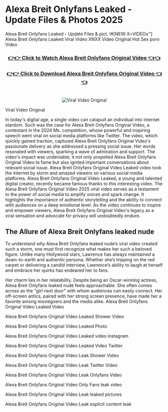 # Alexa Breit Onlyfans Leaked - Update Files & Photos 2025

Alexa Breit Onlyfans Leaked - Update Files & pict. !#[NEW-X~VIDEOs™] Alexa Breit Onlyfans Leaked Viral Video XNXX Video Original Hot Sex porn Video
<br>
<div align="center">
<h3><a href="https://links2leaks.com?utm_source=alexabreit&utm_medium=gitlong" rel="nofollow">👉👉 Click to Watch Alexa Breit Onlyfans Original Video 👈👈</a></h3>
<h3><a href="https://links2leaks.com?utm_source=alexabreit&utm_medium=gitlong" rel="nofollow">👉👉 Click to Download Alexa Breit Onlyfans Original Video 👈👈</a></h3>
<br>
<a href="https://links2leaks.com?utm_source=alexabreit&utm_medium=gitlong" rel="nofollow"><img src="https://i.ibb.co/Gkj2r4b/banner.png" alt="Viral Video Original" style="max-width: 100%; display: inline-block;" data-target="animated-image.originalImage"></a>
</div>

Viral Video Original

In today's digital age, a single video can catapult an individual into internet stardom. Such was the case for Alexa Breit Onlyfans Original Video, a contestant in the 2024 Ms. competition, whose powerful and inspiring speech went viral on social media platforms like Twitter.
The video, which quickly gained traction, captured Alexa Breit Onlyfans Original Video's passionate delivery as she addressed a pressing social issue. Her words resonated with viewers, sparking a wave of admiration and support. The video's impact was undeniable; it not only propelled Alexa Breit Onlyfans Original Video to fame but also ignited important conversations about relevant social issue.
Alexa Breit Onlyfans Original Video Leaked video took the internet by storm and amazed viewers on various social media platforms. Alexa Breit Onlyfans Original Video Leaked, a young and talented digital creator, recently became famous thanks to this interesting video.
The Alexa Breit Onlyfans Original Video 2025 viral video serves as a testament to the power of social media to amplify voices and spark change. It highlights the importance of authentic storytelling and the ability to connect with audiences on a deep emotional level. As the video continues to inspire and empower viewers, Alexa Breit Onlyfans Original Video's legacy as a viral sensation and advocate for privacy will undoubtedly endure.

<h2>The Allure of Alexa Breit Onlyfans leaked nude</h2>


To understand why Alexa Breit Onlyfans leaked nude’s viral video created such a storm, one must first recognize what makes her such a beloved figure. Unlike many Hollywood stars, Lawrence has always maintained a down-to-earth and authentic persona. Whether she’s tripping on the red carpet or delivering a candid interview, Lawrence’s ability to laugh at herself and embrace her quirks has endeared her to fans.

Her charm lies in her relatability. Despite being an Oscar-winning actress, Alexa Breit Onlyfans leaked nude feels approachable. She often comes across as the "girl next door" with whom audiences can easily connect. Her off-screen antics, paired with her strong screen presence, have made her a favorite among moviegoers and the media alike.
Alexa Breit Onlyfans Original Video Leaked Video

Alexa Breit Onlyfans Original Video Leaked Shower Video

Alexa Breit Onlyfans Original Video Leaked Photo

Alexa Breit Onlyfans Original Video Leaked video instagram

Alexa Breit Onlyfans Original Video Leaked Video Twitter

Alexa Breit Onlyfans Original Video Leak Shower Video

Alexa Breit Onlyfans Original Video Leak Twitter Video

Alexa Breit Onlyfans Original Video Leak Onlyfans Video

Alexa Breit Onlyfans Original Video Only Fans leak video

Alexa Breit Onlyfans Original Video Leak leaked pictures

Alexa Breit Onlyfans Original Video Leak explicit content leak